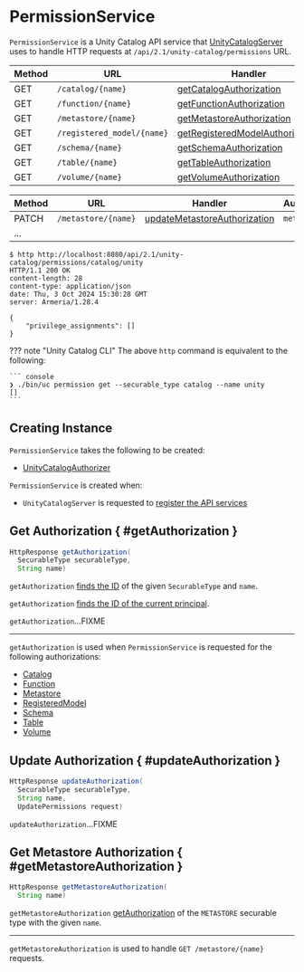 # PermissionService

`PermissionService` is a Unity Catalog API service that [UnityCatalogServer](UnityCatalogServer.md) uses to handle HTTP requests at `/api/2.1/unity-catalog/permissions` URL.

Method | URL | Handler | SecurableType
-|-|-|-
 GET | `/catalog/{name}` | [getCatalogAuthorization](#getCatalogAuthorization) | `catalog`
 GET | `/function/{name}` | [getFunctionAuthorization](#getFunctionAuthorization) | `function`
 GET | `/metastore/{name}` | [getMetastoreAuthorization](#getMetastoreAuthorization) | `metastore`
 GET | `/registered_model/{name}` | [getRegisteredModelAuthorization](#getRegisteredModelAuthorization) | `registered_model`
 GET | `/schema/{name}` | [getSchemaAuthorization](#getSchemaAuthorization) | `schema`
 GET | `/table/{name}` | [getTableAuthorization](#getTableAuthorization) | `table`
 GET | `/volume/{name}` | [getVolumeAuthorization](#getVolumeAuthorization) | `volume`

Method | URL | Handler | AuthorizeKey
-|-|-|-
 PATCH | `/metastore/{name}` | [updateMetastoreAuthorization](#updateMetastoreAuthorization) | `metastore`
 ... | | |

``` console
$ http http://localhost:8080/api/2.1/unity-catalog/permissions/catalog/unity
HTTP/1.1 200 OK
content-length: 28
content-type: application/json
date: Thu, 3 Oct 2024 15:30:28 GMT
server: Armeria/1.28.4

{
    "privilege_assignments": []
}
```

??? note "Unity Catalog CLI"
    The above `http` command is equivalent to the following:

    ``` console
    ❯ ./bin/uc permission get --securable_type catalog --name unity
    []
    ```

## Creating Instance

`PermissionService` takes the following to be created:

* <span id="authorizer"> [UnityCatalogAuthorizer](../server-authorization/UnityCatalogAuthorizer.md)

`PermissionService` is created when:

* `UnityCatalogServer` is requested to [register the API services](UnityCatalogServer.md#addServices)

## Get Authorization { #getAuthorization }

```java
HttpResponse getAuthorization(
  SecurableType securableType,
  String name)
```

`getAuthorization` [finds the ID](#getResourceId) of the given `SecurableType` and `name`.

`getAuthorization` [finds the ID of the current principal](../server-authorization/IdentityUtils.md#findPrincipalId).

`getAuthorization`...FIXME

---

`getAuthorization` is used when `PermissionService` is requested for the following authorizations:

* [Catalog](#getCatalogAuthorization)
* [Function](#getFunctionAuthorization)
* [Metastore](#getMetastoreAuthorization)
* [RegisteredModel](#getRegisteredModelAuthorization)
* [Schema](#getSchemaAuthorization)
* [Table](#getTableAuthorization)
* [Volume](#getVolumeAuthorization)

## Update Authorization { #updateAuthorization }

```java
HttpResponse updateAuthorization(
  SecurableType securableType,
  String name,
  UpdatePermissions request)
```

`updateAuthorization`...FIXME

## Get Metastore Authorization { #getMetastoreAuthorization }

```java
HttpResponse getMetastoreAuthorization(
  String name)
```

`getMetastoreAuthorization` [getAuthorization](#getAuthorization) of the `METASTORE` securable type with the given `name`.

---

`getMetastoreAuthorization` is used to handle `GET /metastore/{name}` requests.

